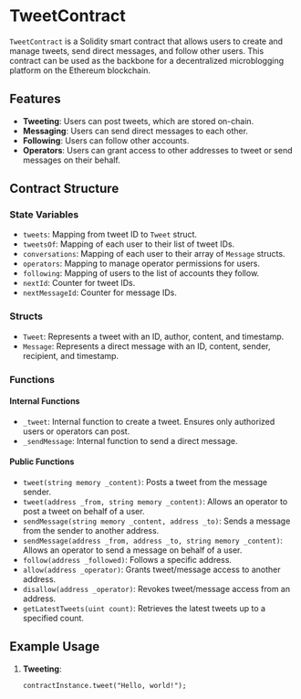 # TweetContract

`TweetContract` is a Solidity smart contract that allows users to create and manage tweets, send direct messages, and follow other users. This contract can be used as the backbone for a decentralized microblogging platform on the Ethereum blockchain.

## Features

- **Tweeting**: Users can post tweets, which are stored on-chain.
- **Messaging**: Users can send direct messages to each other.
- **Following**: Users can follow other accounts.
- **Operators**: Users can grant access to other addresses to tweet or send messages on their behalf.

## Contract Structure

### State Variables

- `tweets`: Mapping from tweet ID to `Tweet` struct.
- `tweetsOf`: Mapping of each user to their list of tweet IDs.
- `conversations`: Mapping of each user to their array of `Message` structs.
- `operators`: Mapping to manage operator permissions for users.
- `following`: Mapping of users to the list of accounts they follow.
- `nextId`: Counter for tweet IDs.
- `nextMessageId`: Counter for message IDs.

### Structs

- `Tweet`: Represents a tweet with an ID, author, content, and timestamp.
- `Message`: Represents a direct message with an ID, content, sender, recipient, and timestamp.

### Functions

#### Internal Functions

- `_tweet`: Internal function to create a tweet. Ensures only authorized users or operators can post.
- `_sendMessage`: Internal function to send a direct message.

#### Public Functions

- `tweet(string memory _content)`: Posts a tweet from the message sender.
- `tweet(address _from, string memory _content)`: Allows an operator to post a tweet on behalf of a user.
- `sendMessage(string memory _content, address _to)`: Sends a message from the sender to another address.
- `sendMessage(address _from, address _to, string memory _content)`: Allows an operator to send a message on behalf of a user.
- `follow(address _followed)`: Follows a specific address.
- `allow(address _operator)`: Grants tweet/message access to another address.
- `disallow(address _operator)`: Revokes tweet/message access from an address.
- `getLatestTweets(uint count)`: Retrieves the latest tweets up to a specified count.

## Example Usage

1. **Tweeting**:
   ```solidity
   contractInstance.tweet("Hello, world!");
